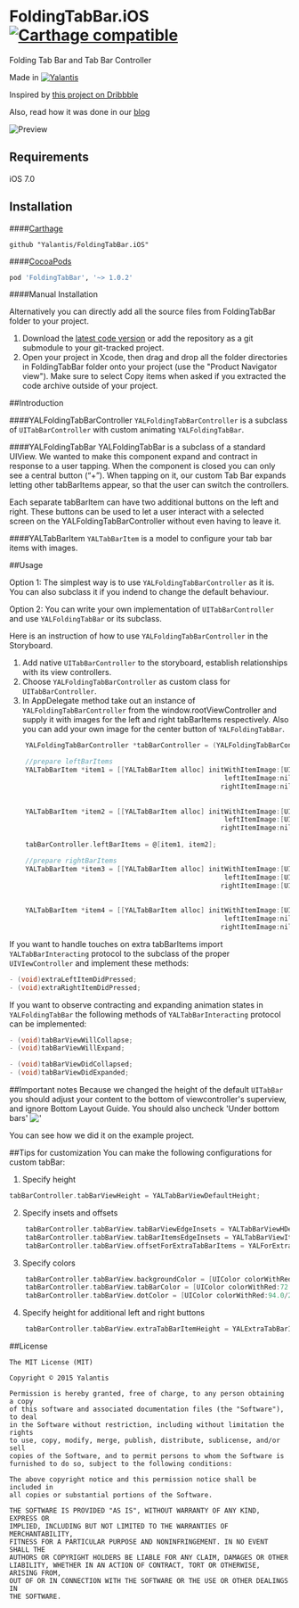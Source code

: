 # FoldingTabBar.iOS [![Carthage compatible](https://img.shields.io/badge/Carthage-compatible-4BC51D.svg?style=flat)](https://github.com/Carthage/Carthage)

Folding Tab Bar and Tab Bar Controller

Made in [![Yalantis](https://raw.githubusercontent.com/Yalantis/FoldingTabBar.iOS/master/Example/Example/Resources/Images/badge_orage_shadow.png)](https://yalantis.com/?utm_source=github)

Inspired by [this project on Dribbble](https://dribbble.com/shots/2003376-Tab-Bar-Animation)

Also, read how it was done in our [blog](https://yalantis.com/blog/how_we_created_tab_bar_animation_for_ios/?utm_source=github)

![Preview](https://d13yacurqjgara.cloudfront.net/users/495792/screenshots/2003376/tab_bar_animation_fin-02.gif)


## Requirements
iOS 7.0

## Installation

####[Carthage](https://github.com/Carthage/Carthage)
```
github "Yalantis/FoldingTabBar.iOS"
```

####[CocoaPods](http://cocoapods.org)
```ruby
pod 'FoldingTabBar', '~> 1.0.2'
```

####Manual Installation

Alternatively you can directly add all the source files from FoldingTabBar folder to your project.

1. Download the [latest code version](https://github.com/Yalantis/FoldingTabBar.iOS/archive/master.zip) or add the repository as a git submodule to your git-tracked project. 
2. Open your project in Xcode, then drag and drop all the folder directories in FoldingTabBar folder onto your project (use the "Product Navigator view"). Make sure to select Copy items when asked if you extracted the code archive outside of your project. 


##Introduction

####YALFoldingTabBarController
`YALFoldingTabBarController` is a subclass of `UITabBarController` with custom animating `YALFoldingTabBar`. 

####YALFoldingTabBar
YALFoldingTabBar is a subclass of a standard UIView. We wanted to make this component expand and contract in response to a user tapping. When the component is closed you can only see a central button (“+”). When tapping on it, our custom Tab Bar expands letting other tabBarItems appear, so that the user can switch the controllers.

Each separate tabBarItem can have two additional buttons on the left and right. These buttons can be used to let a user interact with a selected screen on the YALFoldingTabBarController without even having to leave it. 

####YALTabBarItem
`YALTabBarItem` is a model to configure your tab bar items with images. 


##Usage

Option 1: The simplest way is to use `YALFoldingTabBarController` as it is. You can also subclass it if you indend to change the default behaviour.

Option 2: You can write your own implementation of `UITabBarController `and use `YALFoldingTabBar` or its subclass.

Here is an instruction of how to use `YALFoldingTabBarController` in the Storyboard.

1. Add native `UITabBarController` to the storyboard, establish relationships with its view controllers.
2.  Choose `YALFoldingTabBarController` as custom class for `UITabBarController`.
3.  In AppDelegate method take out an instance of `YALFoldingTabBarController` from the window.rootViewController and supply it with images for the left and right tabBarItems respectively. Also you can add your own image for the center button of `YALFoldingTabBar`.

```objective-c
    YALFoldingTabBarController *tabBarController = (YALFoldingTabBarController *) self.window.rootViewController;

    //prepare leftBarItems
    YALTabBarItem *item1 = [[YALTabBarItem alloc] initWithItemImage:[UIImage imageNamed:@"nearby_icon"]
                                                      leftItemImage:nil
                                                     rightItemImage:nil];
    
    
    YALTabBarItem *item2 = [[YALTabBarItem alloc] initWithItemImage:[UIImage imageNamed:@"profile_icon"]
                                                      leftItemImage:[UIImage imageNamed:@"edit_icon"]
                                                     rightItemImage:nil];
    
    tabBarController.leftBarItems = @[item1, item2];

    //prepare rightBarItems
    YALTabBarItem *item3 = [[YALTabBarItem alloc] initWithItemImage:[UIImage imageNamed:@"chats_icon"]
                                                      leftItemImage:[UIImage imageNamed:@"search_icon"]
                                                     rightItemImage:[UIImage imageNamed:@"new_chat_icon"]];
    
    
    YALTabBarItem *item4 = [[YALTabBarItem alloc] initWithItemImage:[UIImage imageNamed:@"settings_icon"]
                                                      leftItemImage:nil
                                                     rightItemImage:nil];

```

If you want to handle touches on extra tabBarItems import `YALTabBarInteracting` protocol to the subclass of the proper `UIVIewController` and implement these methods: 

```objective-c
- (void)extraLeftItemDidPressed;
- (void)extraRightItemDidPressed;
```
 If you want to observe contracting and expanding animation states in `YALFoldingTabBar` the following methods of `YALTabBarInteracting` protocol can be implemented:
```objective-c
- (void)tabBarViewWillCollapse;
- (void)tabBarViewWillExpand;

- (void)tabBarViewDidCollapsed;
- (void)tabBarViewDidExpanded;
```

##Important notes
Because we changed the height of the default `UITabBar` you should adjust your content to the bottom of  viewcontroller's superview, and ignore Bottom Layout Guide.  You should also uncheck 'Under bottom bars'  !['](http://i.stack.imgur.com/Owlcz.png)

You can see how we did it on the example project.

##Tips for customization
You can make the following configurations for custom tabBar:

1) Specify height 
```objective-c
tabBarController.tabBarViewHeight = YALTabBarViewDefaultHeight;
```  
2) Specify insets and offsets
```objective-c
    tabBarController.tabBarView.tabBarViewEdgeInsets = YALTabBarViewHDefaultEdgeInsets;
    tabBarController.tabBarView.tabBarItemsEdgeInsets = YALTabBarViewItemsDefaultEdgeInsets;
    tabBarController.tabBarView.offsetForExtraTabBarItems = YALForExtraTabBarItemsDefaultOffset;

```  
3) Specify colors
```objective-c
    tabBarController.tabBarView.backgroundColor = [UIColor colorWithRed:94.0/255.0 green:91.0/255.0 blue:149.0/255.0 alpha:1];
    tabBarController.tabBarView.tabBarColor = [UIColor colorWithRed:72.0/255.0 green:211.0/255.0 blue:178.0/255.0 alpha:1];
    tabBarController.tabBarView.dotColor = [UIColor colorWithRed:94.0/255.0 green:91.0/255.0 blue:149.0/255.0 alpha:1];
```  
4) Specify height for additional left and right buttons
```objective-c
    tabBarController.tabBarView.extraTabBarItemHeight = YALExtraTabBarItemsDefaultHeight;
```  

##License

    The MIT License (MIT)

    Copyright © 2015 Yalantis

    Permission is hereby granted, free of charge, to any person obtaining a copy
    of this software and associated documentation files (the "Software"), to deal
    in the Software without restriction, including without limitation the rights
    to use, copy, modify, merge, publish, distribute, sublicense, and/or sell
    copies of the Software, and to permit persons to whom the Software is
    furnished to do so, subject to the following conditions:

    The above copyright notice and this permission notice shall be included in
    all copies or substantial portions of the Software.

    THE SOFTWARE IS PROVIDED "AS IS", WITHOUT WARRANTY OF ANY KIND, EXPRESS OR
    IMPLIED, INCLUDING BUT NOT LIMITED TO THE WARRANTIES OF MERCHANTABILITY,
    FITNESS FOR A PARTICULAR PURPOSE AND NONINFRINGEMENT. IN NO EVENT SHALL THE
    AUTHORS OR COPYRIGHT HOLDERS BE LIABLE FOR ANY CLAIM, DAMAGES OR OTHER
    LIABILITY, WHETHER IN AN ACTION OF CONTRACT, TORT OR OTHERWISE, ARISING FROM,
    OUT OF OR IN CONNECTION WITH THE SOFTWARE OR THE USE OR OTHER DEALINGS IN
    THE SOFTWARE.










